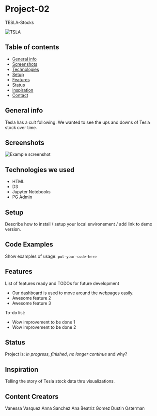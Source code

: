 # Project-02
TESLA-Stocks

![TSLA](https://user-images.githubusercontent.com/74845016/117735144-877bc100-b1ba-11eb-9312-ce1f7aaa2d4f.png)


## Table of contents
* [General info](#general-info)
* [Screenshots](#screenshots)
* [Technologies](#technologies)
* [Setup](#setup)
* [Features](#features)
* [Status](#status)
* [Inspiration](#inspiration)
* [Contact](#contact)

## General info
Tesla has a cult following. We wanted to see the ups and downs of Tesla stock over time.

## Screenshots
![Example screenshot](./img/screenshot.png)

## Technologies we used
* HTML
* D3
* Jupyter Notebooks
* PG Admin



## Setup
Describe how to install / setup your local environement / add link to demo version.

## Code Examples
Show examples of usage:
`put-your-code-here`

## Features
List of features ready and TODOs for future development
* Our dashboard is used to move around the webpages easily.
* Awesome feature 2
* Awesome feature 3

To-do list:
* Wow improvement to be done 1
* Wow improvement to be done 2

## Status
Project is: _in progress_, _finished_, _no longer continue_ and why?

## Inspiration
Telling the story of Tesla stock data thru visualizations.

## Content Creators
Vanessa Vasquez
Anna Sanchez
Ana Beatriz Gomez
Dustin Osterman
